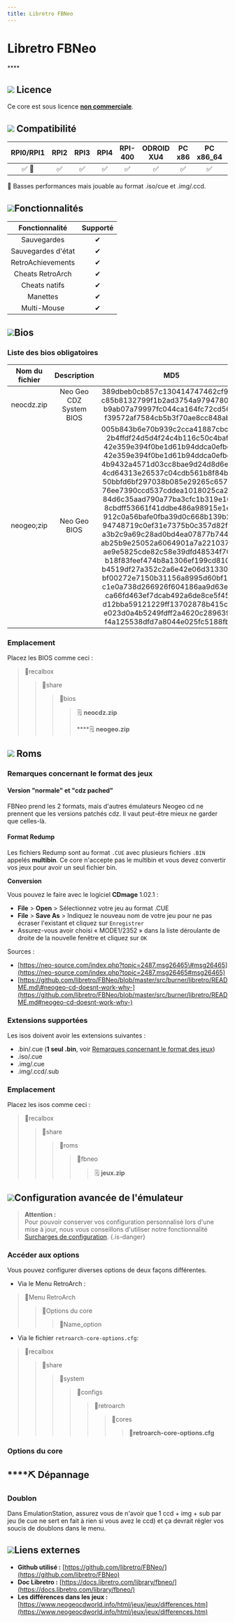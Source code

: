 ```yaml
---
title: Libretro FBNeo
---
```


# Libretro FBNeo

\*\*\*\*

## ![](./gerald-g-parchment-background-or-border-5.svg) Licence

Ce core est sous licence [**non commerciale**](https://github.com/finalburnneo/FBNeo/blob/master/LICENSE.md).

## ![](./compatibility.png) Compatibilité

| RPI0/RPI1 | RPI2 | RPI3 | RPI4 | RPI-400 | ODROID XU4 | PC x86 | PC x86\_64 | ODROID GO |
| :---: | :---: | :---: | :---: | :---: | :---: | :---: | :---: | :---: |
| ✅ 🐌  | ✅ | ✅ | ✅ | ✅ | ✅ | ✅ | ✅ | ✅ |

🐌 Basses performances mais jouable au format .iso/cue et .img/.ccd.

## ![](./cogwheel-145804_640.png)Fonctionnalités

| Fonctionnalité | Supporté |
| :---: | :---: |
| Sauvegardes | ✔ |
| Sauvegardes d'état | ✔ |
| RetroAchievements | ✔ |
| Cheats RetroArch | ✔ |
| Cheats natifs | ✔ |
| Manettes | ✔ |
| Multi-Mouse | ✔ |

## ![](./tqfp32.svg)Bios

### Liste des bios obligatoires

| Nom du fichier | Description | **MD5** |
| :---: | :---: | :---: |
| neocdz.zip | Neo Geo CDZ System BIOS | 389dbeb0cb857c130414747462cf9d71 c85b8132799f1b2ad3754a97947809d2 b9ab07a79997fc044ca164fc72cd5680 f39572af7584cb5b3f70ae8cc848aba2 |
| neogeo;zip | Neo Geo BIOS | 005b843b6e70b939c2cca41887cbc371 2b4ffdf24d5d4f24c4b116c50c4bafc3 42e359e394f0be1d61b94ddca0efbe6c 42e359e394f0be1d61b94ddca0efbe6c 4b9432a4571d03cc8bae9d24d8d6eb40 4cd64313e26537c04cdb561b8f84b0e4 50bbfd6bf297038b085e29265c65723a 76ee7390ccd537cddea1018025ca29a8 84d6c35aad790a77ba3cfc1b319e1061 8cbdff53661f41ddbe486a98915e1ec9 912c0a56bafe0fba39d0c668b139b250 94748719c0ef31e7375b0c357d82fc89 a3b2c9a69c28ad0bd4ea07877b744bbe ab25b9e25052a6064901a7a221037eb6 ae9e5825cde82c58e39dfd48534f7060 b18f83feef474b8a1306ef199cd810a2 b4519df27a352c2a6e42e06d31330d91 bf00272e7150b31156a8995d60bf185d c1e0a738d266926f604186aa9d63e4db ca66fd463ef7dcab492a6de8ce5f45eb d12bba59121229ff13702878b415cb7c e023d0a4b5249fdff2a4620c28963944 f4a125538dfd7a8044e025fc5188fb88 |

### Emplacement

Placez les BIOS comme ceci :

> 📁recalbox
>
> > 📁share
> >
> > > 📁bios
> > >
> > > > 🗒 **neocdz.zip**
> > > >
> > > > \*\*\*\*🗒 **neogeo.zip**

## ![](./rom-30098_640.png) Roms

### Remarques concernant le format des jeux

#### Version "normale" et "cdz pached"

FBNeo prend les 2 formats, mais d'autres émulateurs Neogeo cd ne prennent que les versions patchés cdz. Il vaut peut-être mieux ne garder que celles-là.

#### Format Redump

Les fichiers Redump sont au format `.CUE` avec plusieurs fichiers `.BIN` appelés **multibin**. Ce core n'accepte pas le multibin et vous devez convertir vos jeux pour avoir un seul fichier bin.

**Conversion**

Vous pouvez le faire avec le logiciel **CDmage** 1.02.1 :

* **File** &gt; **Open** &gt; Sélectionnez votre jeu au format .CUE
* **File** &gt; **Save As** &gt; Indiquez le nouveau nom de votre jeu pour ne pas écraser l'existant et cliquez sur `Enregistrer`
* Assurez-vous avoir choisi « MODE1/2352 » dans la liste déroulante de droite de la nouvelle fenêtre et cliquez sur `OK`

Sources :

* [https://neo-source.com/index.php?topic=2487.msg26465\#msg26465](https://neo-source.com/index.php?topic=2487.msg26465#msg26465)
* [https://github.com/libretro/FBNeo/blob/master/src/burner/libretro/README.md\#neogeo-cd-doesnt-work-why-](https://github.com/libretro/FBNeo/blob/master/src/burner/libretro/README.md#neogeo-cd-doesnt-work-why-)

### Extensions supportées

Les isos doivent avoir les extensions suivantes :

* .bin/.cue \(**1 seul .bin**, voir [Remarques concernant le format des jeux](/v/francais/emulateurs/consoles-de-salon/neo-geo-cd/libretro-fbneo#remarques-concernant-le-format-des-jeux)\)
* .iso/.cue
* .img/.cue
* .img/.ccd/.sub

### Emplacement

Placez les isos comme ceci :

> 📁recalbox
>
> > 📁share
> >
> > > 📁roms
> > >
> > > > 📁fbneo
> > > >
> > > > > 🗒 **jeux.zip**

## ![](./hammer-28636_640.png)Configuration avancée de l'émulateur


>**Attention :**  
>Pour pouvoir conserver vos configuration personnalisé lors d'une mise à jour, nous vous conseillons d'utiliser notre fonctionnalité [Surcharges de configuration](/v/francais/usage-avance/surcharge-de-configuration).
{.is-danger}

### Accéder aux options

Vous pouvez configurer diverses options de deux façons différentes.

* Via le Menu RetroArch :

> 📁Menu RetroArch
>
> > 📁Options du core
> >
> > > 🧩Name\_option

* Via le fichier `retroarch-core-options.cfg`:

> 📁recalbox
>
> > 📁share
> >
> > > 📁system
> > >
> > > > 📁configs
> > > >
> > > > > 📁retroarch
> > > > >
> > > > > > 📁cores
> > > > > >
> > > > > > > 🧩**retroarch-core-options.cfg**

### Options du core

## \*\*\*\*⛏ **Dépannage**

### Doublon

Dans EmulationStation, assurez vous de n'avoir que 1 ccd + img + sub par jeu \(le cue ne sert en fait à rien si vous avez le ccd\) et ça devrait régler vos soucis de doublons dans le menu.

## ![](./kisspng-web-development-world-wide-web-computer-icons-webs-world-wide-web-icon-png-5ab05c24477216.4540070115215073642927.png)**Liens externes**

* **Github utilisé :** [https://github.com/libretro/FBNeo/](https://github.com/libretro/FBNeo)
* **Doc Libretro :** [https://docs.libretro.com/library/fbneo/](https://docs.libretro.com/library/fbneo/)
* **Les différences dans les jeux :** [https://www.neogeocdworld.info/html/jeux/jeux/differences.htm](https://www.neogeocdworld.info/html/jeux/jeux/differences.htm)

